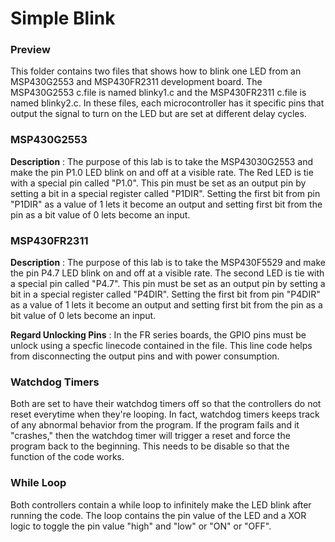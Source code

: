 # Simple Blink
### Preview
This folder contains two files that shows how to blink one LED from an MSP430G2553 and MSP430FR2311 development board. The MSP430G2553 c.file is named blinky1.c and the MSP430FR2311 c.file is named blinky2.c. In these files, each microcontroller has it specific pins that  output the signal to turn on the LED but are set at different delay cycles. 

### MSP430G2553
**Description** : The purpose of this lab is to take the MSP43030G2553 and make the pin P1.0 LED blink on and off at a visible rate. The Red LED is tie with a special pin called "P1.0". This pin must be set as an output pin by setting a bit in a special register called "P1DIR". Setting the first bit from pin "P1DIR" as a value of 1 lets it become an output and setting first bit from the pin as a bit value of 0 lets become an input.

### MSP430FR2311
**Description** : The purpose of this lab is to take the MSP430F5529 and make the pin P4.7 LED blink on and off at a visible rate. The second LED is tie with a special pin called "P4.7". This pin must be set as an output pin by setting a bit in a special register called "P4DIR". Setting the first bit from pin "P4DIR" as a value of 1 lets it become an output and setting first bit from the pin as a bit value of 0 lets become an input.

**Regard Unlocking Pins** : In the FR series boards, the GPIO pins must be unlock using a specfic linecode contained in the file. This line code helps from disconnecting the output pins and with power consumption. 

### Watchdog Timers
Both are set to have their watchdog timers off so that the controllers do not reset everytime when they're looping. In fact, watchdog timers keeps track of any abnormal behavior from the program. If the program fails and it "crashes," then the watchdog timer will trigger a reset and force the program back to the beginning. This needs to be disable so that the function of the code works.

### While Loop
Both controllers contain a while loop to infinitely make the LED blink after running the code. The loop contains the pin value of the LED and a XOR logic to toggle the pin value "high" and "low" or "ON" or "OFF". 
